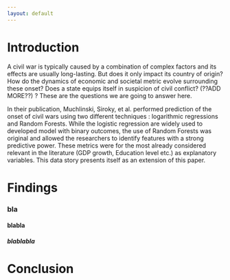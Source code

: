 ```yaml
---
layout: default
---
```


# Introduction

A civil war is typically caused by a combination of complex factors and its effects are usually long-lasting. But does it only impact its country of origin? How do the dynamics of economic and societal metric evolve surrounding these onset? Does a state equips itself in suspicion of civil conflict? (??ADD MORE??) ? These are the questions we are going to answer here.

In their publication, Muchlinski, Siroky, et al. performed prediction of the onset of civil wars using two different techniques : logarithmic regressions and Random Forests. While the logistic regression are widely used to developed model with binary outcomes, the use of Random Forests was original and allowed the researchers to identify features with a strong predictive power.
These metrics were for the most already considered relevant in the literature (GDP growth, Education level etc.) as explanatory variables. This data story presents itself as an extension of this paper.

# Findings

### bla
#### blabla
##### blablabla

# Conclusion
